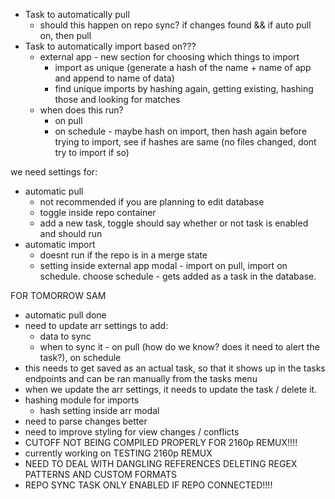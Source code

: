 - Task to automatically pull
	- should this happen on repo sync? if changes found && if auto pull on, then pull
- Task to automatically import based on???
	- external app - new section for choosing which things to import
		- import as unique (generate a hash of the name + name of app and append to name of data)
		- find unique imports by hashing again, getting existing, hashing those and looking for matches
	- when does this run?
		- on pull
		- on schedule - maybe hash on import, then hash again before trying to import, see if hashes are same (no files changed, dont try to import if so)


we need settings for:
- automatic pull
	- not recommended if you are planning to edit database
	- toggle inside repo container
	- add a new task, toggle should say whether or not task is enabled and should run
- automatic import
	- doesnt run if the repo is in a merge state
	- setting inside external app modal - import on pull, import on schedule. choose schedule - gets added as a task in the database.


FOR TOMORROW SAM
- automatic pull done
- need to update arr settings to add:
	- data to sync
	- when to sync it - on pull (how do we know? does it need to alert the task?), on schedule
- this needs to get saved as an actual task, so that it shows up in the tasks endpoints and can be ran manually from the tasks menu
- when we update the arr settings, it needs to update the task / delete it. 
- hashing module for imports
	- hash setting inside arr modal 
- need to parse changes better
- need to improve styling for view changes / conflicts
- CUTOFF NOT BEING COMPILED PROPERLY FOR 2160p REMUX!!!!
- currently working on TESTING 2160p REMUX
- NEED TO DEAL WITH DANGLING REFERENCES DELETING REGEX PATTERNS AND CUSTOM FORMATS
- REPO SYNC TASK ONLY ENABLED IF REPO CONNECTED!!!!